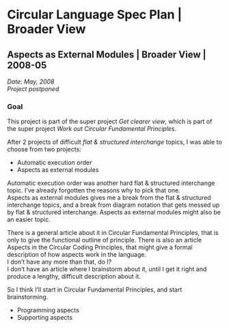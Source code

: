 ﻿Circular Language Spec Plan | Broader View
==========================================

Aspects as External Modules | Broader View | 2008-05 
----------------------------------------------------

*Date: May, 2008*  
*Project postponed*

### Goal

This project is part of the super project *Get clearer view*, which is part of the super project *Work out Circular Fundamental Principles*.

After 2 projects of difficult *flat & structured interchange* topics, I was able to choose from two projects:

- Automatic execution order
- Aspects as external modules

Automatic execution order was another hard flat & structured interchange topic. I’ve already forgotten the reasons why to pick that one.  
Aspects as external modules gives me a break from the flat & structured interchange topics, and a break from diagram notation that gets messed up by flat & structured interchange. Aspects as external modules might also be an easier topic.

There is a general article about it in Circular Fundamental Principles, that is only to give the functional outline of principle. There is also an article Aspects in the Circular Coding Principles, that might give a formal description of how aspects work in the language.  
I don’t have any more than that, do I?  
I don’t have an article where I brainstorm about it, until I get it right and produce a lengthy, difficult description about it.

So I think I’ll start in Circular Fundamental Principles, and start brainstorming.

- Programming aspects
- Supporting aspects